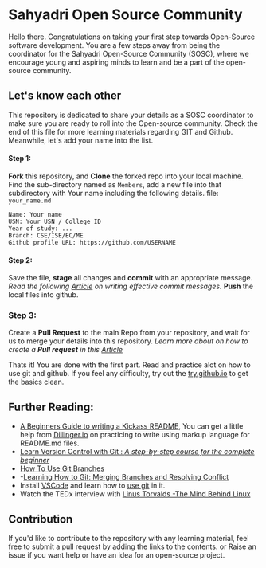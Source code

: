 # Sahyadri Open Source Community

Hello there.
Congratulations on taking your first step towards Open-Source software development.
You are a few steps away from being the coordinator for the Sahyadri Open-Source Community (SOSC), where we encourage young and aspiring minds to learn and be a part of the open-source community.

## Let's know each other

This repository is dedicated to share your details as a SOSC coordinator to make sure you are ready to roll into the Open-source community. Check the end of this file for more learning materials regarding GIT and Github. Meanwhile, let's add your name into the list.

#### Step 1:
**Fork** this repository, and **Clone** the forked repo into your local machine.
Find the sub-directory named as `Members`, add a new file into that subdirectory with Your name including the following details.
file: `your_name.md`
```
Name: Your name
USN: Your USN / College ID
Year of study: ...
Branch: CSE/ISE/EC/ME
Github profile URL: https://github.com/USERNAME
```

#### Step 2:

Save the file, **stage** all changes and **commit** with an appropriate message. 
_Read the following [Article](https://hackernoon.com/what-makes-a-good-commit-message-995d23687ad) on writing effective commit messages._
**Push** the local files into github.

### Step 3:

Create a **Pull Request** to the main Repo from your repository, and wait for us to merge your details into this repository.
_Learn more about on how to create a **Pull request** in this [Article](https://www.digitalocean.com/community/tutorials/how-to-create-a-pull-request-on-github)_

Thats it! You are done with the first part. Read and practice alot on how to use git and github. If you feel any difficulty, try out the [try.github.io](https://try.github.io) to get the basics clean.

## Further Reading:

- [A Beginners Guide to writing a Kickass README](https://medium.com/@meakaakka/a-beginners-guide-to-writing-a-kickass-readme-7ac01da88ab3), You can get a little help from [Dillinger.io](https://dillinger.io/) on practicing to write using markup language for README.md files.
- [Learn Version Control with Git : _A step-by-step course for the complete beginner_](https://www.git-tower.com/learn/git/videos)
- [How To Use Git Branches](https://www.digitalocean.com/community/tutorials/how-to-use-git-branches)
- -[Learning How to Git: Merging Branches and Resolving Conflict](https://medium.com/@haydar_ai/learning-how-to-git-merging-branches-and-resolving-conflict-61652834d4b0)
- Install [VSCode](https://code.visualstudio.com/) and learn how to [use git](https://www.hongkiat.com/blog/version-control-git-vs-code/) in it.
- Watch the TEDx interview with [Linus Torvalds -The Mind Behind Linux](https://www.ted.com/talks/linus_torvalds_the_mind_behind_linux)

## Contribution
If you'd like to contribute to the repository with any learning material, feel free to submit a pull request by adding the links to the contents. or Raise an issue if you want help or have an idea for an open-source project.  
